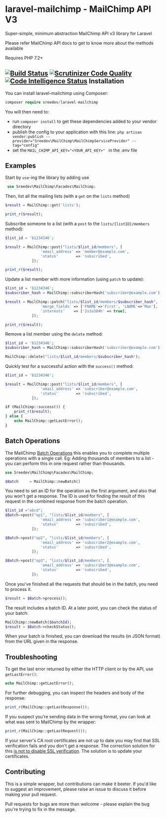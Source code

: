 
laravel-mailchimp - MailChimp API V3 
=============

Super-simple, minimum abstraction MailChimp API v3 library for Laravel

Please refer MailChimp API docs to get to know more about the methods available

Requires PHP 7.2+ 

[![Build Status](https://travis-ci.org/rsreedevan/laravel-mailchimp.svg?branch=master)](https://travis-ci.org/drewm/mailchimp-api)
[![Scrutinizer Code Quality](https://scrutinizer-ci.com/g/rsreedevan/laravel-mailchimp/badges/quality-score.png?b=master)](https://scrutinizer-ci.com/g/drewm/mailchimp-api/?branch=master)
[![Code Intelligence Status](https://scrutinizer-ci.com/g/rsreedevan/laravel-mailchimp/badges/code-intelligence.svg?b=master)](https://scrutinizer-ci.com/code-intelligence)
Installation
------------

You can install laravel-mailchimp using Composer:

```php
composer require sreedev/laravel-mailchimp
```

You will then need to:
* run ``composer install`` to get these dependencies added to your vendor directory
* publish the config to your application with this line: ``
php artisan vendor:publish --provider="Sreedev\MailChimp\MailChimpServiceProvider" --tag="config"
``
* set the ``MAIL_CHIMP_API_KEY="<YOUR_API_KEY>" `` in the .env file

Examples
--------

Start by `use`-ing the library by adding use 
```php
 use Sreedev\MailChimp\Facades\MailChimp;
 ```
 
Then, list all the mailing lists (with a `get` on the `lists` method)

```php
$result = MailChimp::get('lists');

print_r($result);
```

Subscribe someone to a list (with a `post` to the `lists/{listID}/members` method):

```php
$list_id = 'b1234346';

$result = MailChimp::post("lists/$list_id/members", [
				'email_address' => 'member@example.com',
				'status'        => 'subscribed',
			]);

print_r($result);
```

Update a list member with more information (using `patch` to update):

```php
$list_id = 'b1234346';
$subscriber_hash = MailChimp::subscriberHash('subscriber@example.com');

$result = MailChimp::patch("lists/$list_id/members/$subscriber_hash", [
				'merge_fields' => ['FNAME'=>'First', 'LNAME'=>'Man'],
				'interests'    => ['2s3a384h' => true],
			]);

print_r($result);
```

Remove a list member using the `delete` method:

```php
$list_id = 'b1234346';
$subscriber_hash = MailChimp::subscriberHash('subscriber@example.com');

MailChimp::delete("lists/$list_id/members/$subscriber_hash");
```

Quickly test for a successful action with the `success()` method:

```php
$list_id = 'b1234346';

$result = MailChimp::post("lists/$list_id/members", [
				'email_address' => 'subscriber@example.com',
				'status'        => 'subscribed',
			]);

if (MailChimp::success()) {
	print_r($result);	
} else {
	echo MailChimp::getLastError();
}
```

  
Batch Operations
----------------

The MailChimp [Batch Operations](http://developer.mailchimp.com/documentation/mailchimp/guides/how-to-use-batch-operations/) this enables you to complete multiple operations with a single call. 
Eg: Adding thousands of members to a list - you can perform this in one request rather than thousands.

```php
use Sreedev\MailChimp\Facades\MailChimp;

$Batch 	   = MailChimp::newBatch()
```

You need to set an ID for the operation as the first argument, and also that you won't get a response. The ID is used for finding the result of this request in the combined response from the batch operation.

```php
$list_id ="abcd";
$Batch->post("op1", "lists/$list_id/members", [
				'email_address' => 'subscriber1@example.com',
				'status'        => 'subscribed',
			]);

$Batch->post("op2", "lists/$list_id/members", [
				'email_address' => 'subscriber2@example.com',
				'status'        => 'subscribed',
			]);

$Batch->post("op3", "lists/$list_id/members", [
				'email_address' => 'subscriber3@example.com',
				'status'        => 'subscribed',
			]);
```

Once you've finished all the requests that should be in the batch, you need to process it.

```php
$result = $Batch->process();
```

The result includes a batch ID. At a later point, you can check the status of your batch:

```php
MailChimp::newBatch($batchId);
$result = $Batch->checkStatus();
```

When your batch is finished, you can download the results (in JSON format) from the URL given in the response.

Troubleshooting
---------------

To get the last error returned by either the HTTP client or by the API, use `getLastError()`:

```php
echo MailChimp::getLastError();
```

For further debugging, you can inspect the headers and body of the response:

```php
print_r(MailChimp::getLastResponse());
```

If you suspect you're sending data in the wrong format, you can look at what was sent to MailChimp by the wrapper:

```php
print_r(MailChimp::getLastRequest());
```

If your server's CA root certificates are not up to date you may find that SSL verification fails and you don't get a response. The correction solution for this [is not to disable SSL verification](http://snippets.webaware.com.au/howto/stop-turning-off-curlopt_ssl_verifypeer-and-fix-your-php-config/). The solution is to update your certificates. 

Contributing
------------

This is a  simple wrapper, but contributions can make it beeter. If you'd like to suggest an improvement, please raise an issue to discuss it before making your pull request.

Pull requests for bugs are more than welcome - please explain the bug you're trying to fix in the message.

